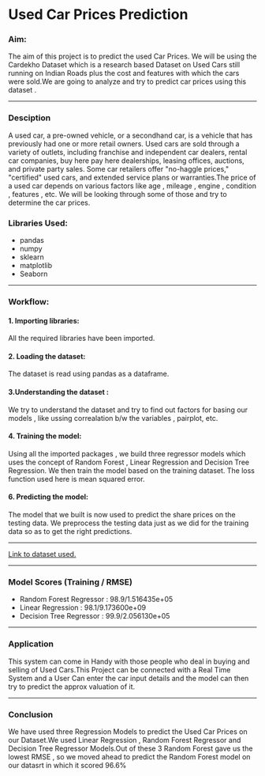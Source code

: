 # Used Car Prices Prediction

### Aim:

The aim of this project is to predict the used Car Prices. We will be using the Cardekho Dataset which is a research based  Dataset on Used Cars still running on Indian Roads plus the cost and features with which the cars were sold.We are going to analyze and try to predict car prices using this dataset .

---
### Desciption
A used car, a pre-owned vehicle, or a secondhand car, is a vehicle that has previously had one or more retail owners. Used cars are sold through a variety of outlets, including franchise and independent car dealers, rental car companies, buy here pay here dealerships, leasing offices, auctions, and private party sales. Some car retailers offer "no-haggle prices," "certified" used cars, and extended service plans or warranties.The price of a used car depends on various factors like age , mileage , engine , condition , features , etc. We will be looking through some of those and try to determine the car prices.

### Libraries Used:
- pandas
- numpy
- sklearn
- matplotlib
- Seaborn
---

### Workflow:
#### 1. Importing libraries:
All the required libraries have been imported.
#### 2. Loading the dataset: 
The dataset is read using pandas as a dataframe.
#### 3.Understanding the dataset :
We try to understand the dataset and try to find out factors for basing our models  , like ussing correalation b/w the variables , pairplot, etc.
#### 4.  Training the model:
Using all the imported packages , we build three regressor  models which uses the concept of Random Forest , Linear Regression and Decision Tree Regression. We then train the model based on the training dataset. The loss function used here is mean squared error. 
#### 6. Predicting the model:
The model that we built is now used to predict the share prices on the testing data. We preprocess the testing data just as we did for the training data so as to get the right predictions. 

---

[Link to dataset used.](https://github.com/photon149/winter-of-contributing/blob/5e8523e6fb89cf8b166f30a0fd238f6069364797/Datascience_With_Python/DS%20Datasets/Used%20Car%20Prices%20Prediction/Car%20details%20v3.csv)

---

### Model Scores (Training / RMSE) 
- Random Forest Regressor : 98.9/1.516435e+05
- Linear Regression : 98.1/9.173600e+09
- Decision Tree Regressor : 99.9/2.056130e+05

---

### Application
This system can come in Handy with those people who deal in buying and selling of Used Cars.This Project can be connected with a Real Time System and a User Can enter the car input details and the model can then try to predict the approx valuation of it.

---

### Conclusion
We have used three Regression Models to predict the Used Car Prices on our Dataset.We used Linear Regression , Random Forest Regressor and Decision Tree Regressor Models.Out of these 3 Random Forest gave us the lowest RMSE , so we moved ahead to predict the Random Forest model on our datasrt in which it scored 96.6%
 

